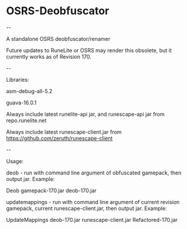 # OSRS-Deobfuscator
--

A standalone OSRS deobfuscator/renamer

Future updates to RuneLite or OSRS may render this obsolete, but it currently works as of Revision 170.

--

Libraries:

asm-debug-all-5.2

guava-16.0.1

Always include latest runelite-api jar, and runescape-api jar from repo.runelite.net

Always include latest runescape-client.jar from https://github.com/zeruth/runescape-client


--


Usage:

deob - run with command line argument of obfuscated gamepack, then output jar. Example:

Deob gamepack-170.jar deob-170.jar

updatemappings - run with command line argument of current revision gamepack, current runescape-client.jar, then output jar. Example:

UpdateMappings deob-170.jar runescape-client.jar Refactored-170.jar
